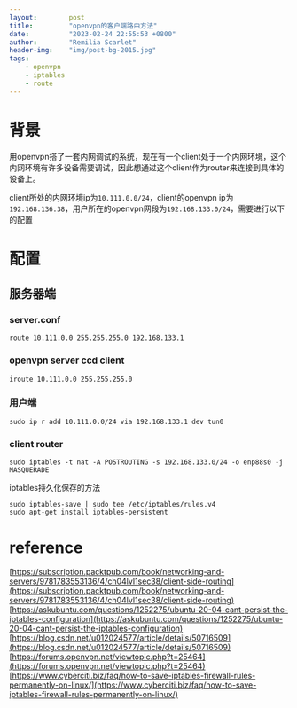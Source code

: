 ```yaml
---
layout:        post
title:         "openvpn的客户端路由方法"
date:          "2023-02-24 22:55:53 +0800"
author:        "Remilia Scarlet"
header-img:    "img/post-bg-2015.jpg"
tags:
    - openvpn
    - iptables
    - route
---
```


# 背景 #

用openvpn搭了一套内网调试的系统，现在有一个client处于一个内网环境，这个内网环境有许多设备需要调试，因此想通过这个client作为router来连接到具体的设备上。  

client所处的内网环境ip为`10.111.0.0/24`，client的openvpn ip为`192.168.136.38`，用户所在的openvpn网段为`192.168.133.0/24`，需要进行以下的配置

# 配置 #

## 服务器端 ##

### server.conf ###

    route 10.111.0.0 255.255.255.0 192.168.133.1

### openvpn server ccd client ###

    iroute 10.111.0.0 255.255.255.0

### 用户端 ###

    sudo ip r add 10.111.0.0/24 via 192.168.133.1 dev tun0

### client router ###

    sudo iptables -t nat -A POSTROUTING -s 192.168.133.0/24 -o enp88s0 -j MASQUERADE

iptables持久化保存的方法

    sudo iptables-save | sudo tee /etc/iptables/rules.v4
    sudo apt-get install iptables-persistent


# reference #
[https://subscription.packtpub.com/book/networking-and-servers/9781783553136/4/ch04lvl1sec38/client-side-routing](https://subscription.packtpub.com/book/networking-and-servers/9781783553136/4/ch04lvl1sec38/client-side-routing)  
[https://askubuntu.com/questions/1252275/ubuntu-20-04-cant-persist-the-iptables-configuration](https://askubuntu.com/questions/1252275/ubuntu-20-04-cant-persist-the-iptables-configuration)  
[https://blog.csdn.net/u012024577/article/details/50716509](https://blog.csdn.net/u012024577/article/details/50716509)  
[https://forums.openvpn.net/viewtopic.php?t=25464](https://forums.openvpn.net/viewtopic.php?t=25464)  
[https://www.cyberciti.biz/faq/how-to-save-iptables-firewall-rules-permanently-on-linux/](https://www.cyberciti.biz/faq/how-to-save-iptables-firewall-rules-permanently-on-linux/)